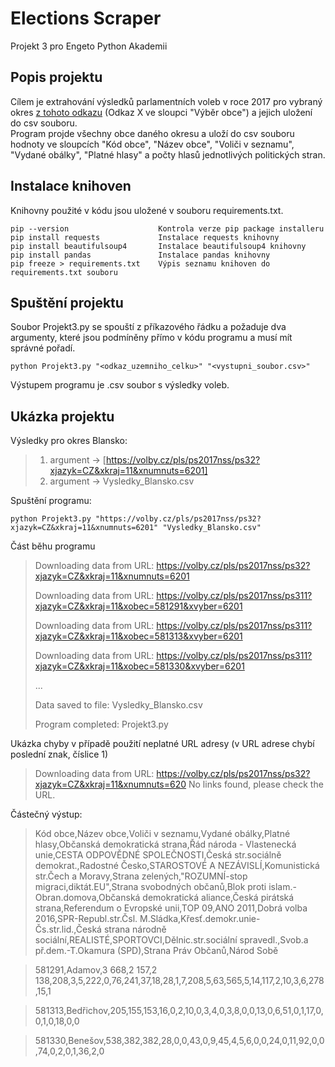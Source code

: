 # Elections Scraper
Projekt 3 pro Engeto Python Akademii

## Popis projektu
Cílem je extrahování výsledků parlamentních voleb v roce 2017 pro vybraný okres [z tohoto odkazu](https://volby.cz/pls/ps2017nss/ps3?xjazyk=CZ) (Odkaz X ve sloupci "Výběr obce") a jejich uložení do csv souboru.\
Program projde všechny obce daného okresu a uloží do csv souboru hodnoty ve sloupcích "Kód obce", "Název obce", "Voliči v seznamu", "Vydané obálky", "Platné hlasy" a počty hlasů jednotlivých politických stran.

## Instalace knihoven
Knihovny použité v kódu jsou uložené v souboru requirements.txt. 
```
pip --version                    Kontrola verze pip package installeru
pip install requests             Instalace requests knihovny
pip install beautifulsoup4       Instalace beautifulsoup4 knihovny
pip install pandas               Instalace pandas knihovny
pip freeze > requirements.txt    Výpis seznamu knihoven do requirements.txt souboru
```
## Spuštění projektu
Soubor Projekt3.py se spouští z příkazového řádku a požaduje dva argumenty, které jsou podmíněny přímo v kódu programu a musí mít správné pořadí.
```
python Projekt3.py "<odkaz_uzemniho_celku>" "<vystupni_soubor.csv>"
```
Výstupem programu je .csv soubor s výsledky voleb.

## Ukázka projektu
Výsledky pro okres Blansko:
> 1. argument -> [https://volby.cz/pls/ps2017nss/ps32?xjazyk=CZ&xkraj=11&xnumnuts=6201]
> 2. argument -> Vysledky_Blansko.csv


Spuštění programu:
```
python Projekt3.py "https://volby.cz/pls/ps2017nss/ps32?xjazyk=CZ&xkraj=11&xnumnuts=6201" "Vysledky_Blansko.csv"
```

Část běhu programu
> Downloading data from URL: https://volby.cz/pls/ps2017nss/ps32?xjazyk=CZ&xkraj=11&xnumnuts=6201
> 
> Downloading data from URL: https://volby.cz/pls/ps2017nss/ps311?xjazyk=CZ&xkraj=11&xobec=581291&xvyber=6201
> 
> Downloading data from URL: https://volby.cz/pls/ps2017nss/ps311?xjazyk=CZ&xkraj=11&xobec=581313&xvyber=6201
> 
> Downloading data from URL: https://volby.cz/pls/ps2017nss/ps311?xjazyk=CZ&xkraj=11&xobec=581330&xvyber=6201
> 
> ...
> 
> Data saved to file: Vysledky_Blansko.csv
> 
> Program completed: Projekt3.py

Ukázka chyby v případě použití neplatné URL adresy (v URL adrese chybí poslední znak, číslice 1)
>Downloading data from URL: https://volby.cz/pls/ps2017nss/ps32?xjazyk=CZ&xkraj=11&xnumnuts=620
>No links found, please check the URL.


Částečný výstup:
> Kód obce,Název obce,Voliči v seznamu,Vydané obálky,Platné hlasy,Občanská demokratická strana,Řád národa - Vlastenecká unie,CESTA ODPOVĚDNÉ SPOLEČNOSTI,Česká str.sociálně demokrat.,Radostné Česko,STAROSTOVÉ A NEZÁVISLÍ,Komunistická str.Čech a Moravy,Strana zelených,"ROZUMNÍ-stop migraci,diktát.EU",Strana svobodných občanů,Blok proti islam.-Obran.domova,Občanská demokratická aliance,Česká pirátská strana,Referendum o Evropské unii,TOP 09,ANO 2011,Dobrá volba 2016,SPR-Republ.str.Čsl. M.Sládka,Křesť.demokr.unie-Čs.str.lid.,Česká strana národně sociální,REALISTÉ,SPORTOVCI,Dělnic.str.sociální spravedl.,Svob.a př.dem.-T.Okamura (SPD),Strana Práv Občanů,Národ Sobě

> 581291,Adamov,3 668,2 157,2 138,208,3,5,222,0,76,241,37,18,28,1,7,208,5,63,565,5,14,117,2,10,3,6,278,15,1

> 581313,Bedřichov,205,155,153,16,0,2,10,0,3,4,0,3,8,0,0,13,0,6,51,0,1,17,0,0,1,0,18,0,0

> 581330,Benešov,538,382,382,28,0,0,43,0,9,45,4,5,6,0,0,24,0,11,92,0,0,74,0,2,0,1,36,2,0
